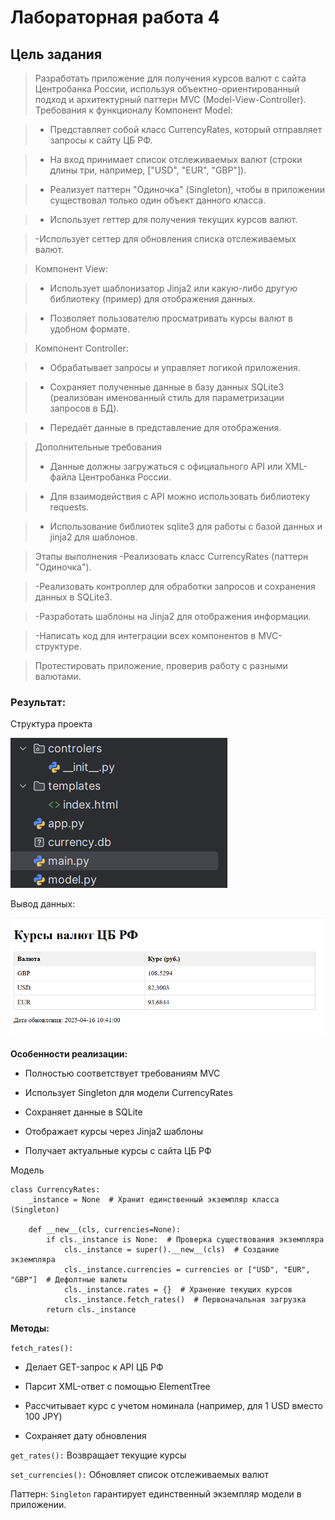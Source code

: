 # Лабораторная работа 4
## Цель задания
> Разработать приложение для получения курсов валют с сайта Центробанка России, используя объектно-ориентированный подход и архитектурный паттерн MVC (Model-View-Controller).
> Требования к функционалу
> Компонент Model:

>- Представляет собой класс CurrencyRates, который отправляет запросы к сайту ЦБ РФ.

>- На вход принимает список отслеживаемых валют (строки длины три, например, ["USD", "EUR", "GBP"]).

>- Реализует паттерн "Одиночка" (Singleton), чтобы в приложении существовал только один объект данного класса.

>- Использует геттер для получения текущих курсов валют.

> -Использует сеттер для обновления списка отслеживаемых валют.

> Компонент View:

>- Использует шаблонизатор Jinja2 или какую-либо другую библиотеку (пример) для отображения данных.

>- Позволяет пользователю просматривать курсы валют в удобном формате.

> Компонент Controller:

>- Обрабатывает запросы и управляет логикой приложения.

>- Сохраняет полученные данные в базу данных SQLite3 (реализован именованный стиль для параметризации запросов в БД).

>- Передаёт данные в представление для отображения.

> Дополнительные требования
>- Данные должны загружаться с официального API или XML-файла Центробанка России.

>- Для взаимодействия с API можно использовать библиотеку requests.

>- Использование библиотек sqlite3 для работы с базой данных и jinja2 для шаблонов.

> Этапы выполнения
> -Реализовать класс CurrencyRates (паттерн "Одиночка").

> -Реализовать контроллер для обработки запросов и сохранения данных в SQLite3.

> -Разработать шаблоны на Jinja2 для отображения информации.

> -Написать код для интеграции всех компонентов в MVC-структуре.

> Протестировать приложение, проверив работу с разными валютами.

### Результат:

Структура проекта

![Лабораторная работа 4. Задание 1](https://github.com/Stepanova-Anna/Programming-2/blob/main/LR4-4sem/2.png)

Вывод данных: 

![Лабораторная работа 4. Задание 1](https://github.com/Stepanova-Anna/Programming-2/blob/main/LR4-4sem/1.png)

**Особенности реализации:**
- Полностью соответствует требованиям MVC

- Использует Singleton для модели CurrencyRates

- Сохраняет данные в SQLite

- Отображает курсы через Jinja2 шаблоны

- Получает актуальные курсы с сайта ЦБ РФ

Модель 
```
class CurrencyRates:
    _instance = None  # Хранит единственный экземпляр класса (Singleton)
    
    def __new__(cls, currencies=None):
        if cls._instance is None:  # Проверка существования экземпляра
            cls._instance = super().__new__(cls)  # Создание экземпляра
            cls._instance.currencies = currencies or ["USD", "EUR", "GBP"]  # Дефолтные валюты
            cls._instance.rates = {}  # Хранение текущих курсов
            cls._instance.fetch_rates()  # Первоначальная загрузка
        return cls._instance
```
**Методы:**

`fetch_rates():`

- Делает GET-запрос к API ЦБ РФ

- Парсит XML-ответ с помощью ElementTree

- Рассчитывает курс с учетом номинала (например, для 1 USD вместо 100 JPY)

- Сохраняет дату обновления

`get_rates():` Возвращает текущие курсы

`set_currencies():` Обновляет список отслеживаемых валют

Паттерн: `Singleton` гарантирует единственный экземпляр модели в приложении.
